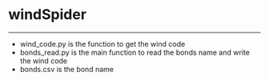 # windSpider
---
- wind_code.py is the function to get the wind code
- bonds_read.py is the main function to read the bonds name and write the wind code
- bonds.csv is the bond name
